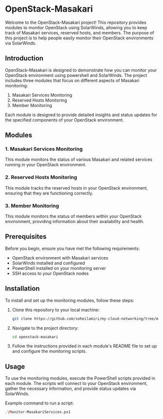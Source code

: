 # OpenStack-Masakari

Welcome to the OpenStack-Masakari project! This repository provides modules to monitor OpenStack using SolarWinds, allowing you to keep track of Masakari services, reserved hosts, and members. The purpose of this project is to help people easily monitor their OpenStack environments via SolarWinds.

## Introduction
OpenStack-Masakari is designed to demonstrate how you can monitor your OpenStack environment using powershell and SolarWinds. The project includes three modules that focus on different aspects of Masakari monitoring:
1. Masakari Services Monitoring
2. Reserved Hosts Monitoring
3. Member Monitoring

Each module is designed to provide detailed insights and status updates for the specified components of your OpenStack environment.

## Modules
### 1. Masakari Services Monitoring
This module monitors the status of various Masakari and related services running in your OpenStack environment.

### 2. Reserved Hosts Monitoring
This module tracks the reserved hosts in your OpenStack environment, ensuring that they are functioning correctly.

### 3. Member Monitoring
This module monitors the status of members within your OpenStack environment, providing information about their availability and health.

## Prerequisites
Before you begin, ensure you have met the following requirements:
- OpenStack environment with Masakari services
- SolarWinds installed and configured
- PowerShell installed on your monitoring server
- SSH access to your OpenStack nodes

## Installation
To install and set up the monitoring modules, follow these steps:

1. Clone this repository to your local machine:
    ```sh
    git clone https://github.com/soheilamiri/my-cloud-networking/tree/main/openstack-masakari/openstack-masakari.git
    ```

2. Navigate to the project directory:
    ```sh
    cd openstack-masakari
    ```

3. Follow the instructions provided in each module's README file to set up and configure the monitoring scripts.

## Usage
To use the monitoring modules, execute the PowerShell scripts provided in each module. The scripts will connect to your OpenStack environment, gather the necessary information, and provide status updates via SolarWinds.

Example command to run a script:
```sh
.\Monitor-MasakariServices.ps1
